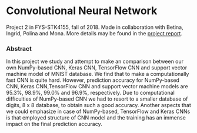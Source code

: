 # Convolutional Neural Network
Project 2 in FYS-STK4155, fall of 2018. Made in collaboration with Betina, Ingrid, Polina and Mona.
More details may be found in the [project report](https://github.com/henriklg/numpy-cnn/blob/master/FYS_STK4155_project3.pdf).

### Abstract
In this project we study and attempt to make an comparison between our own NumPy-based CNN, Keras CNN, TensorFlow CNN and support vector machine model of MNIST database. We find that to make a computationally fast CNN is quite hard. However, prediction accuracy for NumPy-based CNN, Keras CNN,TensorFlow CNN and support vector machine models are 95.3%, 98.9%, 99.0% and 96.9%, respectively.  Due to computational difficulties of NumPy-based CNN we had to resort to a smaller database of digits, 8 x 8 database, to obtain such a good accuracy. Another aspects that we could emphasize in case of NumPy-based, TensorFlow and Keras CNNs is that employed structure of CNN model and the training has an immense impact on the final prediction accuracy.
